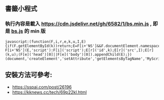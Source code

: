 ## 書籤小程式
### 執行內容是載入 https://cdn.jsdelivr.net/gh/6582/1/bs.min.js , 即是 [bs.js](https://github.com/6582/1/blob/main/bs.js) 的 min 版
```
javascript:(function(F,i,r,e,k,u,I,E){if(F.getElementById(k))return;E=F[i+'NS']&&F.documentElement.namespaceURI;E=E?F[i+'NS'](E,'script'):F[i]('script');E[r]('id',k);E[r]('src',I);E[r](k,u);(F[e]('head')[0]||F[e]('body')[0]).appendChild(E);})(document,'createElement','setAttribute','getElementsByTagName','MyScript','4','https://cdn.jsdelivr.net/gh/6582/1/bs.min.js');
```

## 安裝方法可參考:
- https://sspai.com/post/26196
- https://kknews.cc/tech/69p22kl.html
